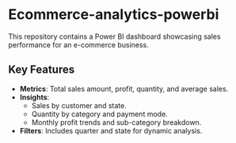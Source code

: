 # Ecommerce-analytics-powerbi
This repository contains a Power BI dashboard showcasing sales performance for an e-commerce business.

## Key Features
- **Metrics**: Total sales amount, profit, quantity, and average sales.
- **Insights**:
  - Sales by customer and state.
  - Quantity by category and payment mode.
  - Monthly profit trends and sub-category breakdown.
- **Filters**: Includes quarter and state for dynamic analysis.
